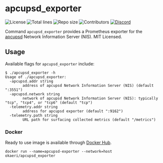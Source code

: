 # apcupsd_exporter

![License](https://img.shields.io/github/license/OkaeriPoland/apcupsd_exporter)
![Total lines](https://img.shields.io/tokei/lines/github/OkaeriPoland/apcupsd_exporter)
![Repo size](https://img.shields.io/github/repo-size/OkaeriPoland/apcupsd_exporter)
![Contributors](https://img.shields.io/github/contributors/OkaeriPoland/apcupsd_exporter)
[![Discord](https://img.shields.io/discord/589089838200913930)](https://discord.gg/hASN5eX)

Command `apcupsd_exporter` provides a Prometheus exporter for the
[apcupsd](http://www.apcupsd.org/) Network Information Server (NIS). MIT
Licensed.

## Usage

Available flags for `apcupsd_exporter` include:

```console
$ ./apcupsd_exporter -h
Usage of ./apcupsd_exporter:
  -apcupsd.addr string
        address of apcupsd Network Information Server (NIS) (default ":3551")
  -apcupsd.network string
        network of apcupsd Network Information Server (NIS): typically "tcp", "tcp4", or "tcp6" (default "tcp")
  -telemetry.addr string
        address for apcupsd exporter (default ":9162")
  -telemetry.path string
        URL path for surfacing collected metrics (default "/metrics")
```

### Docker

Ready to use image is available through [Docker Hub](https://hub.docker.com/r/okaeri/apcupsd_exporter).

```console
docker run --name=apcupsd-exporter --network=host okaeri/apcupsd_exporter
```
